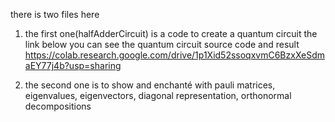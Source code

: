 there is two files here 

1) the first one(halfAdderCircuit) is a code to create a quantum circuit 
      the link below you can see the quantum circuit source code and result 
      https://colab.research.google.com/drive/1p1Xid52ssoqxvmC6BzxXeSdmaEY77j4b?usp=sharing

2) the second one is to show and enchanté with pauli matrices, eigenvalues, eigenvectors, diagonal representation, orthonormal decompositions
